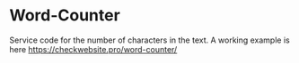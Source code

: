 # Word-Counter
Service code for the number of characters in the text.
A working example is here https://checkwebsite.pro/word-counter/
